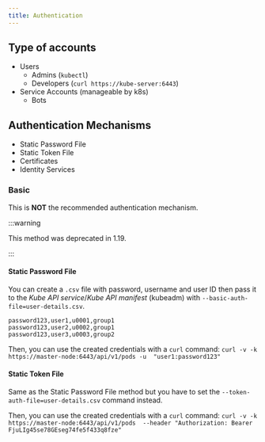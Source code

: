 ```yaml
---
title: Authentication
---
```


## Type of accounts

- Users
  - Admins (`kubectl`)
  - Developers (`curl https://kube-server:6443`)
- Service Accounts (manageable by k8s)
  - Bots

## Authentication Mechanisms

- Static Password File
- Static Token File
- Certificates
- Identity Services

### Basic

This is **NOT** the recommended authentication mechanism.

:::warning

This method was deprecated in 1.19.

:::

#### Static Password File

You can create a `.csv` file with password, username and user ID then pass it to the _Kube API service_/_Kube API 
manifest_ (kubeadm)
with 
`--basic-auth-file=user-details.csv`.

```csv title="user-details.csv"
password123,user1,u0001,group1
password123,user2,u0002,group1
password123,user3,u0003,group2
```

Then, you can use the created credentials with a `curl` command: `curl -v -k https://master-node:6443/api/v1/pods -u 
"user1:password123"`

#### Static Token File

Same as the Static Password File method but you have to set the `--token-auth-file=user-details.csv` command instead.

Then, you can use the created credentials with a `curl` command: `curl -v -k https://master-node:6443/api/v1/pods 
--header "Authorization: Bearer FjuLIg45se78GEseg74fe5f433q8fze"`
